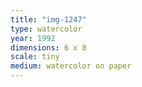 ```yaml
---
title: "img-1247"
type: watercolor
year: 1992
dimensions: 6 x 8
scale: tiny
medium: watercolor on paper
---
```


